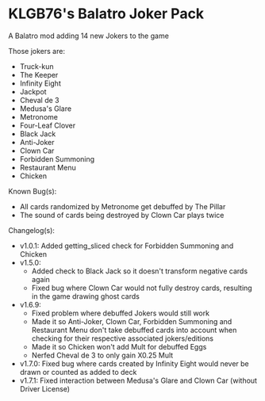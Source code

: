 # KLGB76's Balatro Joker Pack
A Balatro mod adding 14 new Jokers to the game

Those jokers are:

- Truck-kun
- The Keeper
- Infinity Eight
- Jackpot
- Cheval de 3
- Medusa's Glare
- Metronome
- Four-Leaf Clover
- Black Jack
- Anti-Joker
- Clown Car
- Forbidden Summoning
- Restaurant Menu
- Chicken

Known Bug(s):
- All cards randomized by Metronome get debuffed by The Pillar
- The sound of cards being destroyed by Clown Car plays twice

Changelog(s):
- v1.0.1: Added getting_sliced check for Forbidden Summoning and Chicken
- v1.5.0:
  * Added check to Black Jack so it doesn't transform negative cards again
  * Fixed bug where Clown Car would not fully destroy cards, resulting in the game drawing ghost cards
- v1.6.9:
  * Fixed problem where debuffed Jokers would still work
  * Made it so Anti-Joker, Clown Car, Forbidden Summoning and Restaurant Menu don't take debuffed cards into account when checking for their respective associated jokers/editions
  * Made it so Chicken won't add Mult for debuffed Eggs
  * Nerfed Cheval de 3 to only gain X0.25 Mult
- v1.7.0: Fixed bug where cards created by Infinity Eight would never be drawn or counted as added to deck
- v1.7.1: Fixed interaction between Medusa's Glare and Clown Car (without Driver License)
